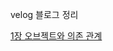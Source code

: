 velog 블로그 정리 

[1장 오브젝트와 의존 관계](https://velog.io/@joohyun333/1%EC%9E%A5-%EC%98%A4%EB%B8%8C%EC%A0%9D%ED%8A%B8%EC%99%80-%EC%9D%98%EC%A1%B4-%EA%B4%80%EA%B3%84#19-%EC%A0%95%EB%A6%AC)
